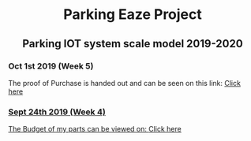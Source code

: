 <html>
	<head>
		<title>Blog</title>
	</head>
	<body>
      <h1><center>Parking Eaze Project</center></h1>
      <h2><center>Parking IOT system scale model 2019-2020</center></h2>
    </body>
    <h3>Oct 1st 2019 (Week 5)</h3>
	<p>The proof of Purchase is handed out and can be seen on this link: <a href="https://github.com/SainaKapoor/ParkingEaze/blob/master/documentation/purchase%20proof.docx">Click here</p>
<h3>Sept 24th 2019 (Week 4)</h3>
	<p>The Budget of my parts can be viewed on: <a href="https://github.com/SainaKapoor/ParkingEaze/blob/master/documentation/purchase%20proof.docx">Click here</p>
